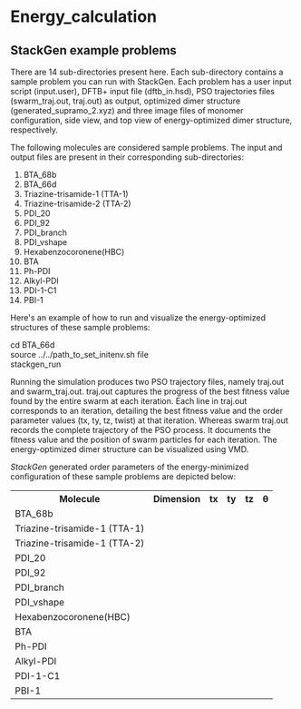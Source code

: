 # Energy_calculation
<h2>StackGen example problems</h2>

There are 14 sub-directories present here. Each sub-directory contains a sample problem you can run with StackGen. 
Each problem has a user input script (input.user), DFTB+ input file (dftb_in.hsd), PSO trajectories files (swarm_traj.out, traj.out)
as output, optimized dimer structure (generated_supramo_2.xyz) and three image files of monomer configuration, side view, and top view of 
energy-optimized dimer structure, respectively.

The following molecules are considered sample problems. The input and output files are present in their corresponding sub-directories:
<ol>
  <li>BTA_68b</li>
  <li>BTA_66d </li>
  <li>Triazine-trisamide-1 (TTA-1) </li>
  <li>Triazine-trisamide-2 (TTA-2)</li>
  <li>PDI_20</li>
  <li>PDI_92</li>
  <li>PDI_branch</li>
  <li>PDI_vshape</li>
  <li>Hexabenzocoronene(HBC)</li>
  <li>BTA</li>
  <li>Ph-PDI</li>
  <li>Alkyl-PDI</li>
  <li>PDI-1-C1</li>
  <li>PBI-1 </li>
   
</ol>  

Here's an example of how to run and visualize the energy-optimized structures of these sample problems:


cd BTA_66d </br>
source ../../path_to_set_initenv.sh file </br>
stackgen_run  </br>

Running the simulation produces two PSO trajectory files, namely traj.out and swarm_traj.out. traj.out captures the progress of the best fitness value found by the entire swarm at each iteration. Each line in traj.out corresponds to an iteration, detailing the best fitness value and the order parameter values (tx, ty, tz, twist) at that iteration. Whereas swarm traj.out records the complete trajectory of the PSO process. It documents the fitness value and the position of swarm particles for each iteration.
The energy-optimized dimer structure can be visualized using VMD.

<i>StackGen</i> generated order parameters of the energy-minimized configuration of these sample problems are depicted below:
<table>
 <tr>
    <th>Molecule</th>
    <th>Dimension</th>
    <th>tx</th>
    <th>ty</th>
    <th>tz</th>
    <th>&#952;</th>
    <tr>
    <td>BTA_68b</td>
    <td></td>
    <td></td>
    <td> </td>
    <td></td>
    <td></td>
  </tr>
  <tr>
    <td>Triazine-trisamide-1 (TTA-1)</td>
    <td></td>
    <td></td>
    <td> </td>
    <td></td>
    <td></td>
  </tr>
  <tr>
    <td>Triazine-trisamide-1 (TTA-2)</td>
    <td></td>
    <td></td>
    <td> </td>
    <td></td>
    <td></td>
  </tr>
   <tr>
    <td>PDI_20</td>
    <td></td>
    <td></td>
    <td> </td>
    <td></td>
    <td></td>
  </tr>
  <tr>
    <td>PDI_92</td>
    <td></td>
    <td></td>
    <td> </td>
    <td></td>
    <td></td>
  </tr>
   <tr>
    <td>PDI_branch</td>
    <td></td>
    <td></td>
    <td> </td>
    <td></td>
    <td></td>
  </tr>
    <tr>
    <td>PDI_vshape</td>
    <td></td>
    <td></td>
    <td> </td>
    <td></td>
    <td></td>
  </tr>
   <tr>
    <td>Hexabenzocoronene(HBC)</td>
    <td></td>
    <td></td>
    <td> </td>
    <td></td>
    <td></td>
  </tr>
   <tr>
    <td>BTA</td>
    <td></td>
    <td></td>
    <td> </td>
    <td></td>
    <td></td>
  </tr>
   <tr>
    <td>Ph-PDI</td>
    <td></td>
    <td></td>
    <td> </td>
    <td></td>
    <td></td>
  </tr>
    <tr>
    <td>Alkyl-PDI </td>
    <td></td>
    <td></td>
    <td> </td>
    <td></td>
    <td></td>
  </tr>
  <tr>
    <td>PDI-1-C1</td>
    <td></td>
    <td></td>
    <td> </td>
    <td></td>
    <td></td>
  </tr>
  <tr>
    <td>PBI-1</td>
    <td></td>
    <td></td>
    <td> </td>
    <td></td>
    <td></td>
  </tr>

   
</tr>
</table>
